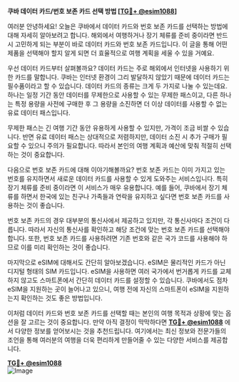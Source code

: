 **쿠바 데이터 카드/번호 보존 카드 선택 방법 [[TG💪+ @esim1088](https://t.me/s/esim1088)]**

여러분 안녕하세요! 오늘은 쿠바에서 데이터 카드와 번호 보존 카드를 선택하는 방법에 대해 자세히 알아보려고 합니다. 해외에서 여행하거나 장기 체류를 준비 중이라면 반드시 고민하게 되는 부분이 바로 데이터 카드와 번호 보존 카드입니다. 이 글을 통해 어떤 제품을 선택해야 할지 알게 되면 더 효율적으로 여행 계획을 세울 수 있을 거예요.

우선 데이터 카드부터 살펴볼까요? 데이터 카드는 주로 해외에서 인터넷을 사용하기 위한 카드를 말합니다. 쿠바는 인터넷 환경이 그리 발달하지 않았기 때문에 데이터 카드는 필수품이라고 할 수 있습니다. 데이터 카드의 종류는 크게 두 가지로 나눌 수 있는데요. 하나는 일정 기간 동안 데이터를 무제한으로 사용할 수 있는 무제한 패스이고, 다른 하나는 특정 용량을 사전에 구매한 후 그 용량을 소진하면 더 이상 데이터를 사용할 수 없는 유료 데이터 패스입니다.

무제한 패스는 긴 여행 기간 동안 유용하게 사용할 수 있지만, 가격이 조금 비쌀 수 있습니다. 반면 유료 데이터 패스는 상대적으로 저렴하지만, 데이터 소진 시 추가 구매가 필요할 수 있으니 주의가 필요합니다. 따라서 본인의 여행 계획과 예산에 맞춰 적절히 선택하는 것이 중요합니다.

다음으로 번호 보존 카드에 대해 이야기해볼까요? 번호 보존 카드는 이미 가지고 있는 번호를 유지하면서 새로운 데이터 카드를 사용할 수 있게 도와주는 서비스입니다. 특히 장기 체류를 준비 중이라면 이 서비스가 매우 유용합니다. 예를 들어, 쿠바에서 장기 체류를 하면서 한국에 있는 친구나 가족들과 연락을 유지하고 싶다면 번호 보존 카드를 사용하는 것이 좋습니다.

번호 보존 카드의 경우 대부분의 통신사에서 제공하고 있지만, 각 통신사마다 조건이 다릅니다. 따라서 자신의 통신사를 확인하고 해당 조건에 맞는 번호 보존 카드를 선택해야 합니다. 또한, 번호 보존 카드를 사용하려면 기존 번호와 같은 국가 코드를 사용해야 하므로 이를 미리 확인하는 것이 좋습니다.

마지막으로 eSIM에 대해서도 간단히 알아보겠습니다. eSIM은 물리적인 카드가 아닌 디지털 형태의 SIM 카드입니다. eSIM을 사용하면 여러 국가에서 번거롭게 카드를 교체하지 않고도 스마트폰에서 간단히 데이터 카드를 설정할 수 있습니다. 쿠바에서도 점차 eSIM을 지원하는 곳이 늘어나고 있으니, 여행 전에 자신의 스마트폰이 eSIM을 지원하는지 확인하는 것도 좋은 방법입니다.

이처럼 데이터 카드와 번호 보존 카드를 선택할 때는 본인의 여행 목적과 상황에 맞는 옵션을 잘 고르는 것이 중요합니다. 만약 아직 결정이 막막하다면 **[TG💪+ @esim1088](https://t.me/s/esim1088)** 에서 다양한 정보를 얻어보시는 것을 추천드립니다. 여기에서는 최신 정보와 전문가들의 조언을 통해 여러분의 여행을 더욱 편리하게 만들어줄 수 있는 다양한 서비스를 제공합니다.

**[TG💪+ @esim1088](https://t.me/s/esim1088)**  
![Image](https://i.postimg.cc/Y0z9fWf4/image.png)
